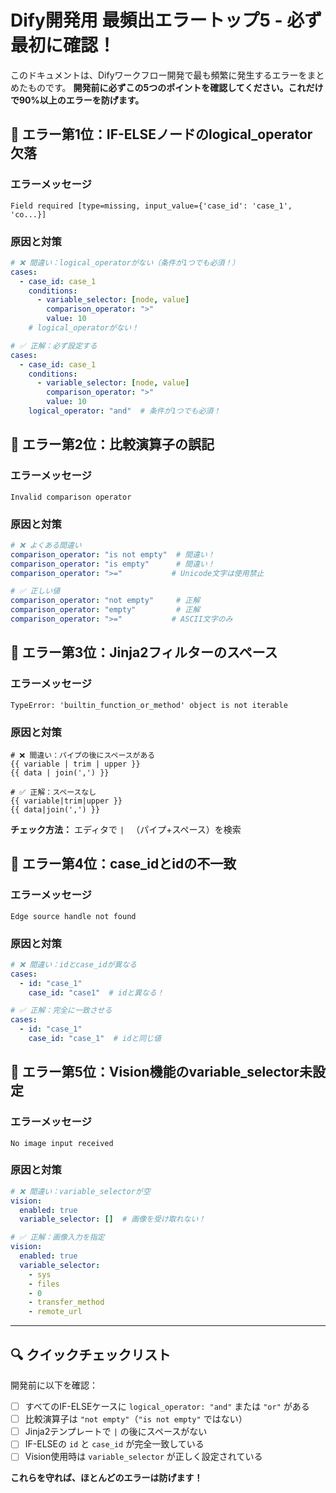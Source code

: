# Dify開発用 最頻出エラートップ5 - 必ず最初に確認！

このドキュメントは、Difyワークフロー開発で最も頻繁に発生するエラーをまとめたものです。
**開発前に必ずこの5つのポイントを確認してください。これだけで90%以上のエラーを防げます。**

## 🚨 エラー第1位：IF-ELSEノードのlogical_operator欠落

### エラーメッセージ
```
Field required [type=missing, input_value={'case_id': 'case_1', 'co...}]
```

### 原因と対策
```yaml
# ❌ 間違い：logical_operatorがない（条件が1つでも必須！）
cases:
  - case_id: case_1
    conditions:
      - variable_selector: [node, value]
        comparison_operator: ">"
        value: 10
    # logical_operatorがない！

# ✅ 正解：必ず設定する
cases:
  - case_id: case_1
    conditions:
      - variable_selector: [node, value]
        comparison_operator: ">"
        value: 10
    logical_operator: "and"  # 条件が1つでも必須！
```

## 🚨 エラー第2位：比較演算子の誤記

### エラーメッセージ
```
Invalid comparison operator
```

### 原因と対策
```yaml
# ❌ よくある間違い
comparison_operator: "is not empty"  # 間違い！
comparison_operator: "is empty"      # 間違い！
comparison_operator: ">="           # Unicode文字は使用禁止

# ✅ 正しい値
comparison_operator: "not empty"     # 正解
comparison_operator: "empty"         # 正解
comparison_operator: ">="           # ASCII文字のみ
```

## 🚨 エラー第3位：Jinja2フィルターのスペース

### エラーメッセージ
```
TypeError: 'builtin_function_or_method' object is not iterable
```

### 原因と対策
```jinja2
# ❌ 間違い：パイプの後にスペースがある
{{ variable | trim | upper }}
{{ data | join(',') }}

# ✅ 正解：スペースなし
{{ variable|trim|upper }}
{{ data|join(',') }}
```

**チェック方法：** エディタで `| ` （パイプ+スペース）を検索

## 🚨 エラー第4位：case_idとidの不一致

### エラーメッセージ
```
Edge source handle not found
```

### 原因と対策
```yaml
# ❌ 間違い：idとcase_idが異なる
cases:
  - id: "case_1"
    case_id: "case1"  # idと異なる！

# ✅ 正解：完全に一致させる
cases:
  - id: "case_1"
    case_id: "case_1"  # idと同じ値
```

## 🚨 エラー第5位：Vision機能のvariable_selector未設定

### エラーメッセージ
```
No image input received
```

### 原因と対策
```yaml
# ❌ 間違い：variable_selectorが空
vision:
  enabled: true
  variable_selector: []  # 画像を受け取れない！

# ✅ 正解：画像入力を指定
vision:
  enabled: true
  variable_selector:
    - sys
    - files
    - 0
    - transfer_method
    - remote_url
```

---

## 🔍 クイックチェックリスト

開発前に以下を確認：

- [ ] すべてのIF-ELSEケースに `logical_operator: "and"` または `"or"` がある
- [ ] 比較演算子は `"not empty"`（`"is not empty"` ではない）
- [ ] Jinja2テンプレートで `|` の後にスペースがない
- [ ] IF-ELSEの `id` と `case_id` が完全一致している
- [ ] Vision使用時は `variable_selector` が正しく設定されている

**これらを守れば、ほとんどのエラーは防げます！**
